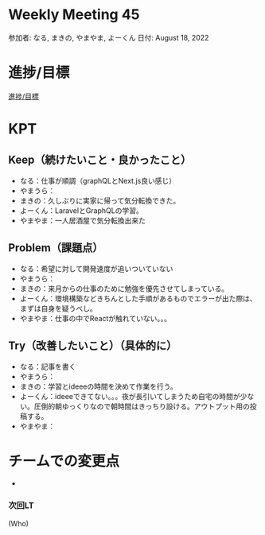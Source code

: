 # Weekly Meeting 45

参加者: なる, まきの, やまやま, よーくん
日付: August 18, 2022

# 進捗/目標

[進捗/目標](Weekly%20Meeting%2045%202a35de224a2b4e17a1f25faaed5c1fd0/%E9%80%B2%E6%8D%97%20%E7%9B%AE%E6%A8%99%20587117249e5c44eeafcfc8cd69fd8212.csv)

# KPT

## Keep（続けたいこと・良かったこと）

- なる：仕事が順調（graphQLとNext.js良い感じ）
- やまうら：
- まきの：久しぶりに実家に帰って気分転換できた。
- よーくん：LaravelとGraphQLの学習。
- やまやま：一人居酒屋で気分転換出来た

## Problem（課題点）

- なる：希望に対して開発速度が追いついていない
- やまうら：
- まきの：来月からの仕事のために勉強を優先させてしまっている。
- よーくん：環境構築などきちんとした手順があるものでエラーが出た際は、まずは自身を疑うべし。
- やまやま：仕事の中でReactが触れていない。。。

## Try（改善したいこと）（具体的に）

- なる：記事を書く
- やまうら：
- まきの：学習とideeeの時間を決めて作業を行う。
- よーくん：ideeeできてない。。。夜が長引いてしまうため自宅の時間が少ない。圧倒的朝ゆっくりなので朝時間はきっちり設ける。アウトプット用の投稿する。
- やまやま：

# チームでの変更点

- 

### 次回LT

(Who)